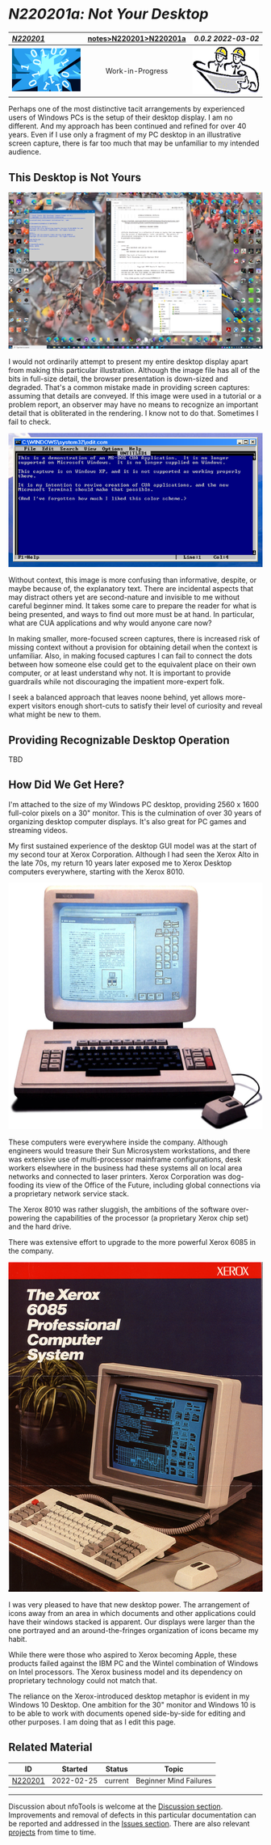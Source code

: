 <!-- index.md 0.0.3                UTF-8                          2022-03-05
     ----1----|----2----|----3----|----4----|----5----|----6----|----7----|--*

                          N220201a: NOT YOUR DESKTOP
     -->

# ***N220201a:** Not Your Desktop*

| ***[N220201](.)*** | [notes](../)[>N220201](.)[>N220201a](N220201a.md) | ***0.0.2 2022-03-02*** |
| :--                |       :-:          | --: |
| ![nfotools](../../images/nfoWorks-2014-06-02-1702-LogoSmall.png) | Work-in-Progress | ![Hard Hat Area](../../images/hardhat-logo.gif) |

Perhaps one of the most distinctive tacit arrangements by experienced users
of Windows PCs is the setup of their desktop display.  I am no different.  And
my approach has been continued and refined for over 40 years.  Even if I use
only a fragment of my PC desktop in an illustrative screen capture, there is
far too much that may be unfamiliar to my intended audience.

## This Desktop is Not Yours

![My Tacit Desktop](Tacit-2021-11-26-1135-TacitDesktop.png)

I would not ordinarily attempt to present my entire desktop display
apart from making this particular illustration.  Although the image file
has all of the bits in full-size detail, the browser presentation
is down-sized and degraded.  That's a common mistake made
in providing screen captures: assuming that details are conveyed.  If this
image were used in a tutorial or a problem report, an observer may have no
means to recognize an important detail that is obliterated in the rendering.
I know not to do that.  Sometimes I fail to check.

![An unexpected image](edit-2022-03-04-1222-Scritto.png)

Without context, this image is more confusing than informative, despite, or
maybe because of, the explanatory text.  There are incidental aspects that
may distract others yet are second-nature and invisible to me without careful
beginner mind.  It takes some care to prepare the reader for what is being
presented, and ways to find out more must be at hand. In particular, what are
CUA applications and why would anyone care now?

In making smaller, more-focused screen captures, there is increased risk of
missing context without a provision for obtaining detail when the context is
unfamiliar.  Also, in making focused captures I can fail to connect the
dots between how someone else could get to the equivalent place on their own
computer, or at least understand why not.  It is important to provide
guardrails while not discouraging the impatient more-expert folk.

I seek a balanced approach that leaves noone behind, yet allows more-expert
visitors enough short-cuts to satisfy their level of curiosity and reveal what
might be new to them.

## Providing Recognizable Desktop Operation

TBD

## How Did We Get Here?

I'm attached to the size of my Windows PC desktop, providing 2560 x 1600
full-color pixels on a 30" monitor.  This is the culmination of over 30 years
of organizing desktop computer displays.  It's also great for PC games and
streaming videos.

My first sustained experience of the desktop GUI model was at the start of my
second tour at Xerox Corporation.  Although I had seen the Xerox Alto in the
late 70s, my return 10 years later exposed me to Xerox Desktop computers
everywhere, starting with the Xerox 8010.

![Xerox 8010 Desktop](F22xy007-2022-02-27-1945-Xerox8010.jpg)

These computers were everywhere inside the company.  Although engineers would
treasure their Sun Microsystem workstations, and there was extensive use of
multi-processor mainframe configurations, desk workers elsewhere in the
business had these systems all on local area networks and connected to laser
printers.  Xerox Corporation was dog-fooding its view of the Office of the
Future, including global connections via a proprietary network service stack.

The Xerox 8010 was rather sluggish, the ambitions of the software
over-powering the capabilities of the processor (a proprietary Xerox chip set)
and the hard drive.

There was extensive effort to upgrade to the more powerful Xerox 6085 in the
company.

![Xerox 6085 Brochure](F22xy006-2022-02-27-1941-Xerox6085Brochure.jpg)

I was very pleased to have that new desktop power.  The arrangement of icons
away from an area in which documents and other applications could have their
windows stacked is apparent.  Our displays were larger than the one portrayed
and an around-the-fringes organization of icons became my habit.

While there were those who aspired to Xerox becoming Apple, these products
failed against the IBM PC and the Wintel combination of Windows on Intel
processors.  The Xerox business model and its dependency on proprietary
technology could not match that.

The reliance on the Xerox-introduced desktop metaphor is evident in my Windows
10 Desktop.  One ambition for the 30"
monitor and Windows 10 is to be able to work with documents opened
side-by-side for editing
and other purposes.  I am doing that as I edit this page.

## Related Material

| **ID** | **Started** | **Status** | **Topic** |
|   :-:   |   :-:   |  :-:   |  ---  |
| [N220201](..) | 2022-02-25 | current | Beginner Mind Failures |

----

Discussion about nfoTools is welcome at the
[Discussion section](https://github.com/orcmid/nfoTools/discussions).
Improvements and removal of defects in this particular documentation can be
reported and addressed in the
[Issues section](https://github.com/orcmid/nfoTools/issues).  There are also
relevant [projects](https://github.com/orcmid/nfoTools/projects) from time to
time.

<!-- ----1----|----2----|----3----|----4----|----5----|----6----|----7----|--*

     0.0.3 2022-03-05T18:02Z More smoothing and context
     0.0.2 2022-03-04T21:47Z More smoothing, the edit CUA no-context example
     0.0.1 2022-03-01T18:05Z Smooth and add Xerox 8010/6085 coverage
     0.0.0 2022-02-28T18:17Z Clone and adapt N220201 index.md

               *** end of docs/notes/N220201/N220201a.md ***
     -->
